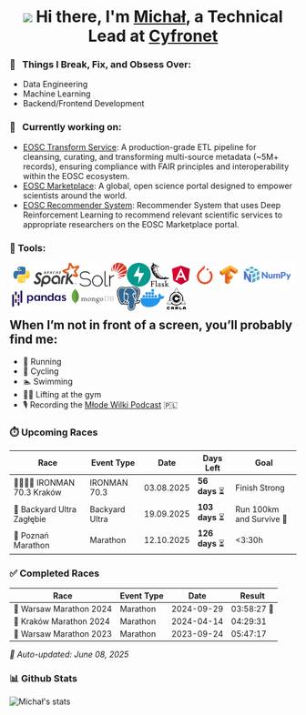 <div align="center">
   <h1><img src="https://media.giphy.com/media/hvRJCLFzcasrR4ia7z/giphy.gif" width="25px"> Hi there, I'm <a href="https://www.linkedin.com/in/michal-kolomanski/">Michał</a>, a Technical Lead at <a href="https://www.cyfronet.pl/en/4421,main.html">Cyfronet</a></h1>
</div>

### 🧐 &nbsp; Things I Break, Fix, and Obsess Over:
- Data Engineering
- Machine Learning
- Backend/Frontend Development
  
### 🔭 &nbsp; Currently working on:
   - [EOSC Transform Service](https://github.com/cyfronet-fid/transform-service): A production-grade ETL pipeline for cleansing, curating, and transforming multi-source metadata (~5M+ records), ensuring compliance with FAIR principles and interoperability within the EOSC ecosystem.
   - [EOSC Marketplace](https://github.com/cyfronet-fid/eosc-search-service): A global, open science portal designed to empower scientists around the world.
   - [EOSC Recommender System](https://github.com/cyfronet-fid/recommender-system): Recommender System that uses Deep Reinforcement Learning to recommend relevant scientific services to appropriate researchers on the EOSC Marketplace portal.

### 🔨 Tools:
   <a href="https://www.python.org" target="_blank"><img align="left" alt="python" height ="42px" src="https://raw.githubusercontent.com/Michal-Kolomanski/Michal-Kolomanski/5e67828415e0d4e372b0f846251364c13da68ae3/icons/python.svg"></a>
   <a href="https://spark.apache.org/docs/latest/api/python/index.html#" target="_blank"> <img src="https://github.com/Michal-Kolomanski/Michal-Kolomanski/blob/main/icons/pyspark.svg" align="left" alt="pysaprk" height='42px'/> </a>
   <a href="https://solr.apache.org/" target="_blank"> <img src="https://github.com/Michal-Kolomanski/Michal-Kolomanski/blob/main/icons/solr.svg" align="left" alt="solr" height='42px'/> </a>
   <a href="https://fastapi.tiangolo.com/" target="_blank"> <img src="https://github.com/Michal-Kolomanski/Michal-Kolomanski/blob/main/icons/fastapi.svg" align="left" alt="fastapi" height='42px'/> </a>
   <a href="https://flask.palletsprojects.com/en/3.0.x/" target="_blank"> <img src="https://github.com/Michal-Kolomanski/Michal-Kolomanski/blob/main/icons/flask.png" align="left" alt="flask" height='42px'/> </a>
   <a href="https://angular.io/" target="_blank"> <img src="https://github.com/Michal-Kolomanski/Michal-Kolomanski/blob/main/icons/angular.svg" align="left" alt="angular" height='42px'/> </a>
   <a href="https://pytorch.org/" target="_blank"> <img align="left" src="https://raw.githubusercontent.com/Michal-Kolomanski/Michal-Kolomanski/5e67828415e0d4e372b0f846251364c13da68ae3/icons/pytorch.svg" alt="pytorch" height="42px"/> </a> 
   <a href="https://www.tensorflow.org" target="_blank"> <img align="left" src="https://raw.githubusercontent.com/Michal-Kolomanski/Michal-Kolomanski/5e67828415e0d4e372b0f846251364c13da68ae3/icons/tensorflow.svg" alt="tensorflow" height="42px"/> </a>
   <a href="https://numpy.org/" target="_blank"> <img src="https://raw.githubusercontent.com/Michal-Kolomanski/Michal-Kolomanski/5e67828415e0d4e372b0f846251364c13da68ae3/icons/numpy.svg" align="left" alt="numpy" height='42px'/> </a>
   <a href="https://pandas.pydata.org/" target="_blank"> <img src="https://raw.githubusercontent.com/Michal-Kolomanski/Michal-Kolomanski/287fc4556e53bd4e5173bb511023e23ca92b0505/icons/pandas.svg" align="left" alt="pandas" height='42px'/> </a>
   <a href="https://www.mongodb.com/" target="_blank"> <img src="https://raw.githubusercontent.com/Michal-Kolomanski/Michal-Kolomanski/287fc4556e53bd4e5173bb511023e23ca92b0505/icons/mongodb.svg" align="left" alt="mongodb" height='42px'/> </a>
   <a href="https://www.postgresql.org/" target="_blank"> <img src="https://raw.githubusercontent.com/Michal-Kolomanski/Michal-Kolomanski/287fc4556e53bd4e5173bb511023e23ca92b0505/icons/postgresql.svg" align="left" alt="postgresql" height='42px'/> </a>
   <a href="https://www.docker.com/" target="_blank"> <img src="https://raw.githubusercontent.com/Michal-Kolomanski/Michal-Kolomanski/287fc4556e53bd4e5173bb511023e23ca92b0505/icons/docker.svg" align="left" alt="docker" height='42px'/> </a>
   <a href="https://carla.org/" target="_blank"> <img src="https://github.com/Michal-Kolomanski/Michal-Kolomanski/blob/main/icons/carla.png" align="left" alt="carla" height='42px'/> </a>

<br>  
<br>  
<br>  
<br>  

## When I’m not in front of a screen, you’ll probably find me:
- 🏃 Running
- 🚴 Cycling
- 🏊 Swimming
- 🏋️‍♂️ Lifting at the gym
- 🎙️ Recording the [Młode Wilki Podcast](https://www.youtube.com/@M%C5%82odeWilkiPodcast) 🇵🇱
### ⏱️ Upcoming Races
| Race | Event Type | Date | Days Left | Goal |
|------|------------|------|-----------|------|
| 🏊‍♂️🚴🏃 IRONMAN 70.3 Kraków | IRONMAN 70.3 | 03.08.2025 | **56 days** ⏳ | Finish Strong |
| 🏃 Backyard Ultra Zagłębie | Backyard Ultra | 19.09.2025 | **103 days** ⏳ | Run 100km and Survive 🙂 |
| 🏃 Poznań Marathon | Marathon | 12.10.2025 | **126 days** ⏳ | <3:30h |

### ✅ Completed Races
| Race | Event Type | Date | Result |
|------|------------|------|--------|
| 🏃 Warsaw Marathon 2024 | Marathon | 2024-09-29 | 03:58:27 🥇 |
| 🏃 Kraków Marathon 2024 | Marathon | 2024-04-14 | 04:29:31 |
| 🏃 Warsaw Marathon 2023 | Marathon | 2023-09-24 | 05:47:17 |


*🤖 Auto-updated: June 08, 2025*





### 📊 Github Stats
![Michał's stats](https://github-readme-stats.vercel.app/api?username=Michal-Kolomanski&count_private=true&show_icons=true&theme=radical)
